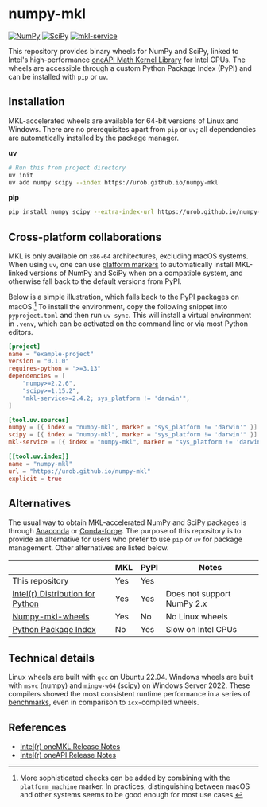 # numpy-mkl

[![NumPy](https://img.shields.io/badge/NumPy-2.1_%7C_2.2_%7C_2.3-013243)](https://numpy.org/)
[![SciPy](https://img.shields.io/badge/SciPy-1.15.2_%7C_1.15.3-8caae6)](https://scipy.org/)
[![mkl-service](https://img.shields.io/badge/mkl--service-v2.4.2-3b5526)](https://github.com/IntelPython/mkl-service)

This repository provides binary wheels for NumPy and SciPy, linked to Intel's high-performance
[oneAPI Math Kernel
Library](https://www.intel.com/content/www/us/en/developer/tools/oneapi/onemkl.html) for Intel CPUs.
The wheels are accessible through a custom Python Package Index (PyPI) and can be installed with
`pip` or `uv`.

## Installation

MKL-accelerated wheels are available for 64-bit versions of Linux and Windows. There are no
prerequisites apart from `pip` or `uv`; all dependencies are automatically installed by the package
manager.

**uv**

```sh
# Run this from project directory
uv init
uv add numpy scipy --index https://urob.github.io/numpy-mkl
```

**pip**

```sh
pip install numpy scipy --extra-index-url https://urob.github.io/numpy-mkl
```

## Cross-platform collaborations

MKL is only available on `x86-64` architectures, excluding macOS systems. When using `uv`, one can
use [platform markers](https://peps.python.org/pep-0508/#environment-markers) to automatically
install MKL-linked versions of NumPy and SciPy when on a compatible system, and otherwise fall back
to the default versions from PyPI.

Below is a simple illustration, which falls back to the PyPI packages on macOS.[^1] To
install the environment, copy the following snippet into `pyproject.toml` and then run `uv sync`.
This will install a virtual environment in `.venv`, which can be activated on the command line or
via most Python editors.

```toml
[project]
name = "example-project"
version = "0.1.0"
requires-python = ">=3.13"
dependencies = [
    "numpy>=2.2.6",
    "scipy>=1.15.2",
    "mkl-service>=2.4.2; sys_platform != 'darwin'",
]

[tool.uv.sources]
numpy = [{ index = "numpy-mkl", marker = "sys_platform != 'darwin'" }]
scipy = [{ index = "numpy-mkl", marker = "sys_platform != 'darwin'" }]
mkl-service = [{ index = "numpy-mkl", marker = "sys_platform != 'darwin'" }]

[[tool.uv.index]]
name = "numpy-mkl"
url = "https://urob.github.io/numpy-mkl"
explicit = true
```

## Alternatives

The usual way to obtain MKL-accelerated NumPy and SciPy packages is through
[Anaconda](https://www.anaconda.com/) or [Conda-forge](https://conda-forge.org/). The purpose of
this repository is to provide an alternative for users who prefer to use `pip` or `uv` for package
management. Other alternatives are listed below.

|                                                                                                                                 | MKL | PyPI | Notes                      |
| ------------------------------------------------------------------------------------------------------------------------------- | --- | ---- | -------------------------- |
| This repository                                                                                                                 | Yes | Yes  |                            |
| [Intel(r) Distribution for Python](https://www.intel.com/content/www/us/en/developer/tools/oneapi/distribution-for-python.html) | Yes | Yes  | Does not support NumPy 2.x |
| [Numpy-mkl-wheels](https://github.com/cgohlke/numpy-mkl-wheels)                                                                 | Yes | No   | No Linux wheels            |
| [Python Package Index](https://pypi.org/)                                                                                       | No  | Yes  | Slow on Intel CPUs         |

## Technical details

Linux wheels are built with `gcc` on Ubuntu 22.04. Windows wheels are built with `msvc` (numpy) and
`mingw-w64` (scipy) on Windows Server 2022. These compilers showed the most consistent runtime
performance in a series of [benchmarks](benchmarks/benchmarks.py), even in comparison to
`icx`-compiled wheels.

## References

- [Intel(r) oneMKL Release
  Notes](https://www.intel.com/content/www/us/en/developer/articles/release-notes/onemkl-release-notes.html)
- [Intel(r) oneAPI Release
  Notes](https://www.intel.com/content/www/us/en/developer/articles/release-notes/intel-oneapi-toolkit-release-notes.html)


[^1]: More sophisticated checks can be added by combining with the `platform_machine` marker. In
    practices, distinguishing between macOS and other systems seems to be good enough for most use
    cases.
